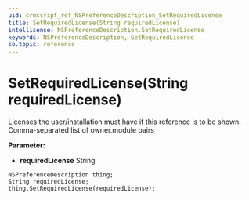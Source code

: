 ```yaml
---
uid: crmscript_ref_NSPreferenceDescription_SetRequiredLicense
title: SetRequiredLicense(String requiredLicense)
intellisense: NSPreferenceDescription.SetRequiredLicense
keywords: NSPreferenceDescription, GetRequiredLicense
so.topic: reference
---
```


# SetRequiredLicense(String requiredLicense)

Licenses the user/installation must have if this reference is to be shown. Comma-separated list of owner.module pairs

**Parameter:** 
* **requiredLicense** String

```crmscript
NSPreferenceDescription thing;
String requiredLicense;
thing.SetRequiredLicense(requiredLicense);
```

